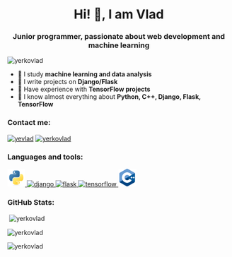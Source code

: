 <h1 align="center">Hi! 👋, I am Vlad</h1>
<h3 align="center">Junior programmer, passionate about web development and machine learning</h3>

<p align="left"> <img src="https://komarev.com/ghpvc/?username=yerkovlad&label=Profile%20views&color=0e75b6&style=flat" alt="yerkovlad" /> </p>

- 🌱 I study **machine learning and data analysis**
- 👯 I write projects on **Django/Flask**
- 🤝 Have experience with **TensorFlow projects**
- 💬 I know almost everything about **Python, C++, Django, Flask, TensorFlow**

<h3 align="left">Contact me:</h3>
<p align="left">
<a href="https://t.me/yevlad" target="blank"><img align="center" src="https://upload.wikimedia.org/wikipedia/commons/8/82/Telegram_logo.svg" alt="yevlad" height="30" width="40" /></a>
  <a href="https://mail.google.com/mail/u/0/#inbox?compose=CllgCJfmrfWTDsVMGSfnJnRflxbjFsntNGdjCscFqqTwXNlCJbztnJwqlPNNHTGXhQrTgGQGtDB" target="blank"><img align="center" src="https://upload.wikimedia.org/wikipedia/commons/7/7e/Gmail_icon_%282020%29.svg" alt="yerkovlad" height="30" width="40" /></a>
</p>

<h3 align="left">Languages ​​and tools:</h3>
<p align="left"> 
<a href="https://www.python.org" target="_blank"> <img src="https://raw.githubusercontent.com/devicons/devicon/master/icons/python/python-original.svg" alt="python" width="40" height="40"/> </a> 
<a href="https://www.djangoproject.com/" target="_blank"> <img src="https://cdn.worldvectorlogo.com/logos/django.svg" alt="django" width="40" height="40"/> </a> 
<a href="https://flask.palletsprojects.com/" target="_blank"> <img src="https://www.vectorlogo.zone/logos/pocoo_flask/pocoo_flask-icon.svg" alt="flask" width="40" height="40"/> </a> 
<a href="https://www.tensorflow.org" target="_blank"> <img src="https://www.vectorlogo.zone/logos/tensorflow/tensorflow-icon.svg" alt="tensorflow" width="40" height="40"/> </a> 
<a href="https://isocpp.org/" target="_blank"> <img src="https://raw.githubusercontent.com/devicons/devicon/master/icons/cplusplus/cplusplus-original.svg" alt="cplusplus" width="40" height="40"/> </a> 
</p>

<h3 align="left">GitHub Stats:</h3>
<p>&nbsp;<img align="center" src="https://github-readme-stats.vercel.app/api?username=yerkovlad&show_icons=true&locale=en" alt="yerkovlad" /></p>
<p><img align="center" src="https://github-readme-streak-stats.herokuapp.com/?user=yerkovlad&" alt="yerkovlad" /></p>
<p><img align="left" src="https://github-readme-stats.vercel.app/api/top-langs?username=yerkovlad&show_icons=true&locale=en&layout=compact" alt="yerkovlad" /></p>
